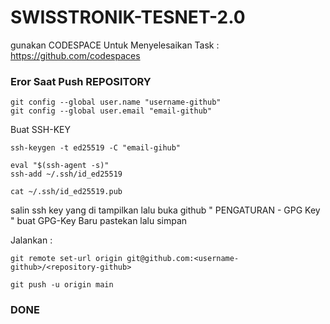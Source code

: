 # SWISSTRONIK-TESNET-2.0

gunakan CODESPACE Untuk Menyelesaikan Task : https://github.com/codespaces

### Eror Saat Push REPOSITORY 

```
git config --global user.name "username-github"
git config --global user.email "email-github"
```

Buat SSH-KEY

```
ssh-keygen -t ed25519 -C "email-gihub"

```

```
eval "$(ssh-agent -s)"
ssh-add ~/.ssh/id_ed25519

```
```
cat ~/.ssh/id_ed25519.pub

```
salin ssh key yang di tampilkan lalu buka github " PENGATURAN - GPG Key " buat GPG-Key Baru pastekan lalu simpan

Jalankan :

```
git remote set-url origin git@github.com:<username-github>/<repository-github>
```
```
git push -u origin main
```
### DONE
